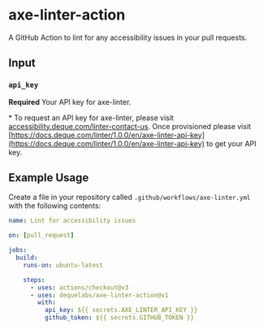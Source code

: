 # axe-linter-action

A GitHub Action to lint for any accessibility issues in your pull requests.

## Input

### `api_key`

**Required** Your API key for axe-linter.

\* To request an API key for axe-linter, please visit [accessibility.deque.com/linter-contact-us](accessibility.deque.com/linter-contact-us). Once provisioned please visit [https://docs.deque.com/linter/1.0.0/en/axe-linter-api-key](https://docs.deque.com/linter/1.0.0/en/axe-linter-api-key) to get your API key.

## Example Usage

Create a file in your repository called `.github/workflows/axe-linter.yml` with the following contents:

```yaml
name: Lint for accessibility issues

on: [pull_request]

jobs:
  build:
    runs-on: ubuntu-latest

    steps:
      - uses: actions/checkout@v3
      - uses: dequelabs/axe-linter-action@v1
        with:
          api_key: ${{ secrets.AXE_LINTER_API_KEY }}
          github_token: ${{ secrets.GITHUB_TOKEN }}
```
